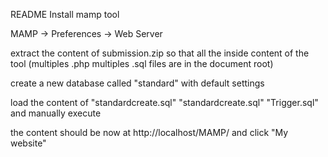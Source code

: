 README
Install mamp tool

MAMP -> Preferences -> Web Server

extract the content of submission.zip so that all the inside content of the tool 
(multiples .php multiples .sql files are in the document root)

create a new database called "standard" with default settings

load the content of "standardcreate.sql" "standardcreate.sql" "Trigger.sql" and manually execute

the content should be now at http://localhost/MAMP/ and click "My website"